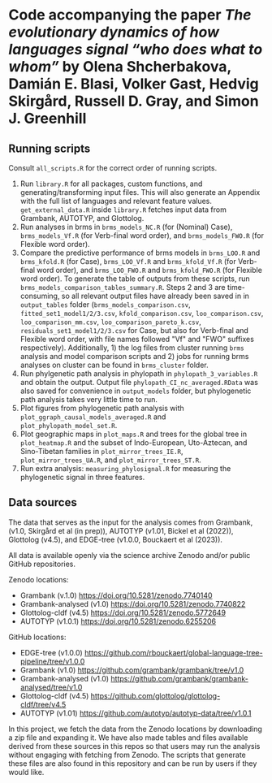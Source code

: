 # Code accompanying the paper *The evolutionary dynamics of how languages signal “who does what to whom”* by Olena Shcherbakova, Damián E. Blasi, Volker Gast, Hedvig Skirgård, Russell D. Gray, and Simon J. Greenhill


## Running scripts 

Consult ```all_scripts.R``` for the correct order of running scripts. 

1. Run ```library.R``` for all packages, custom functions, and generating/transforming input files. This will also generate an Appendix with the full list of languages and relevant feature values. `get_external_data.R` inside ```library.R``` fetches input data from Grambank, AUTOTYP, and Glottolog.
2. Run analyses in brms in ```brms_models_NC.R``` (for (Nominal) Case), ```brms_models_Vf.R``` (for Verb-final word order), and ```brms_models_FWO.R``` (for Flexible word order). 
3. Compare the predictive performance of brms models in ```brms_LOO.R``` and ```brms_kfold.R``` (for Case), ```brms_LOO_Vf.R``` and ```brms_kfold_Vf.R``` (for Verb-final word order), and ```brms_LOO_FWO.R``` and ```brms_kfold_FWO.R``` (for Flexible word order). To generate the table of outputs from these scripts, run ```brms_models_comparison_tables_summary.R```.
Steps 2 and 3 are time-consuming, so all relevant output files have already been saved in in ```output_tables``` folder (```brms_models_comparison.csv```, ```fitted_set1_model1/2/3.csv```, ```kfold_comparison.csv```, ```loo_comparison.csv```, ```loo_comparison_mm.csv```, ```loo_comparison_pareto_k.csv```, ```residuals_set1_model1/2/3.csv``` for Case, but also for Verb-final and Flexible word order, with file names followed "Vf" and "FWO" suffixes respectively). Additionally, 1) the log files from cluster running ```brms``` analysis and model comparison scripts and 2) jobs for running brms analyses on cluster can be found in ```brms_cluster``` folder.
4. Run phylgenetic path analysis in phylopath in ```phylopath_3_variables.R``` and obtain the output. Output file ```phylopath_CI_nc_averaged.RData``` was also saved for convenience in ```output_models``` folder, but phylogenetic path analysis takes very little time to run.
5. Plot figures from phylogenetic path analysis with ```plot_ggraph_causal_models_averaged.R``` and ```plot_phylopath_model_set.R```.
6. Plot geographic maps in ```plot_maps.R``` and trees for the global tree in ```plot_heatmap.R``` and the subset of Indo-European, Uto-Aztecan, and Sino-Tibetan families in ```plot_mirror_trees_IE.R```, ```plot_mirror_trees_UA.R```, and ```plot_mirror_trees_ST.R```.
7. Run extra analysis: ```measuring_phylosignal.R``` for measuring the phylogenetic signal in three features. 

## Data sources

The data that serves as the input for the analysis comes from Grambank, (v1.0, Skirgård et al (in prep)), AUTOTYP (v1.01, Bickel et al (2022)), Glottolog (v4.5), and EDGE-tree (v1.0.0, Bouckaert et al (2023)).

All data is available openly via the science archive Zenodo and/or public GitHub repositories. 

Zenodo locations:

*   Grambank (v.1.0) <https://doi.org/10.5281/zenodo.7740140>
*   Grambank-analysed (v1.0) <https://doi.org/10.5281/zenodo.7740822>
*   Glottolog-cldf (v4.5) <https://doi.org/10.5281/zenodo.5772649>
*   AUTOTYP (v1.0.1) <https://doi.org/10.5281/zenodo.6255206>

GitHub locations:

* EDGE-tree (v1.0.0) <https://github.com/rbouckaert/global-language-tree-pipeline/tree/v1.0.0>
* Grambank (v1.0) <https://github.com/grambank/grambank/tree/v1.0>
* Grambank-analysed (v1.0) <https://github.com/grambank/grambank-analysed/tree/v1.0>
* Glottolog-cldf (v4.5) <https://github.com/glottolog/glottolog-cldf/tree/v4.5>
* AUTOTYP (v1.01) <https://github.com/autotyp/autotyp-data/tree/v1.0.1>

In this project, we fetch the data from the Zenodo locations by downloading a zip file and expanding it. We have also made tables and files available derived from these sources in this repos so that users may run the analysis without engaging with fetching from Zenodo. The scripts that generate these files are also found in this repository and can be run by users if they would like.
